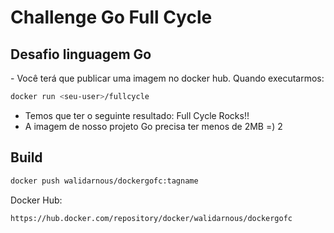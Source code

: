 # Challenge Go Full Cycle

<h2>Desafio linguagem Go</h2>
- Você terá que publicar uma imagem no docker hub. Quando executarmos:

```sh
docker run <seu-user>/fullcycle
```

- Temos que ter o seguinte resultado: Full Cycle Rocks!!
- A imagem de nosso projeto Go precisa ter menos de 2MB =)
2
<h2>Build</h2>

```sh
docker push walidarnous/dockergofc:tagname 
```

Docker Hub:
```sh
https://hub.docker.com/repository/docker/walidarnous/dockergofc
```
